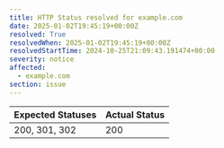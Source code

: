 ```yaml
---
title: HTTP Status resolved for example.com
date: 2025-01-02T19:45:19+00:00Z
resolved: True
resolvedWhen: 2025-01-02T19:45:19+00:00Z
resolvedStartTime: 2024-10-25T21:09:43.191474+00:00
severity: notice
affected:
  - example.com
section: issue
---
```


| Expected Statuses | Actual Status  |
|-------------------|----------------|
| 200, 301, 302 | 200 |
